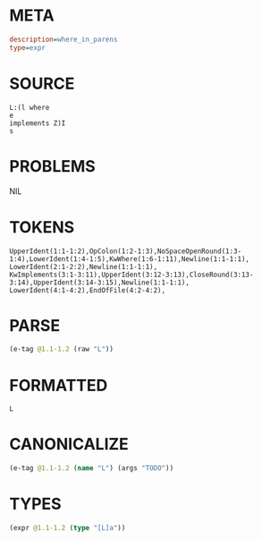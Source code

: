 # META
~~~ini
description=where_in_parens
type=expr
~~~
# SOURCE
~~~roc
L:(l where
e
implements Z)I
s
~~~
# PROBLEMS
NIL
# TOKENS
~~~zig
UpperIdent(1:1-1:2),OpColon(1:2-1:3),NoSpaceOpenRound(1:3-1:4),LowerIdent(1:4-1:5),KwWhere(1:6-1:11),Newline(1:1-1:1),
LowerIdent(2:1-2:2),Newline(1:1-1:1),
KwImplements(3:1-3:11),UpperIdent(3:12-3:13),CloseRound(3:13-3:14),UpperIdent(3:14-3:15),Newline(1:1-1:1),
LowerIdent(4:1-4:2),EndOfFile(4:2-4:2),
~~~
# PARSE
~~~clojure
(e-tag @1.1-1.2 (raw "L"))
~~~
# FORMATTED
~~~roc
L
~~~
# CANONICALIZE
~~~clojure
(e-tag @1.1-1.2 (name "L") (args "TODO"))
~~~
# TYPES
~~~clojure
(expr @1.1-1.2 (type "[L]a"))
~~~
